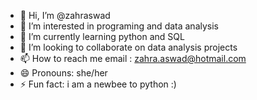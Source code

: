 - 👋 Hi, I’m @zahraswad
- 👀 I’m interested in programing and data analysis
- 🌱 I’m currently learning python and SQL 
- 💞️ I’m looking to collaborate on data analysis projects
- 📫 How to reach me email : zahra.aswad@hotmail.com
- 😄 Pronouns: she/her
- ⚡ Fun fact: i am a newbee to python :) 

<!---
zahraswad/zahraswad is a ✨ special ✨ repository because its `README.md` (this file) appears on your GitHub profile.
You can click the Preview link to take a look at your changes.
--->
